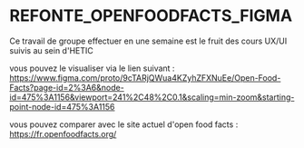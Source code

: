 # REFONTE_OPENFOODFACTS_FIGMA
Ce travail de groupe effectuer en une semaine est le fruit des cours UX/UI suivis au sein d'HETIC

vous pouvez le visualiser via le lien suivant :
https://www.figma.com/proto/9cTARjQWua4KZyhZFXNuEe/Open-Food-Facts?page-id=2%3A6&node-id=475%3A1156&viewport=241%2C48%2C0.1&scaling=min-zoom&starting-point-node-id=475%3A1156

vous pouvez comparer avec le site actuel d'open food facts : https://fr.openfoodfacts.org/
